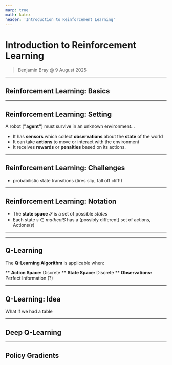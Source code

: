 ```yaml
---
marp: true
math: katex
header: 'Introduction to Reinforcement Learning'
---
```


<style>
section.section  { background-color: #cfe8ff; }
section.kitt     { background-color: #F0E68C; }
section.livecode { background-color: #cdf08c; }
section.question { background-color: #e6e0ff; }
section.optional { background-color: #eeeeee; }
</style>

# Introduction to Reinforcement Learning

> Benjamin Bray @ 9 August 2025

----------
<!-- _class: section -->
<!-- footer: "Reinforcement Learning: Basics" -->

## Reinforcement Learning:  Basics

----------

## Reinforcement Learning:  Setting

A robot (**"agent"**) must survive in an unknown environment...

* It has **sensors** which collect **observations** about the **state** of the world
* It can take **actions** to move or interact with the environment
* It receives **rewards** or **penalties** based on its actions.

----------

## Reinforcement Learning:  Challenges

* probabilistic state transitions (tires slip, fall off cliff!)

----------

## Reinforcement Learning:  Notation

* The **state space** $\mathcal{S}$ is a set of possible _states_
* Each state $s \in mathcal{S}$ has a (possibly different) set of actions, $\mathrm{Actions}(s)$

----------

----------
<!-- _class: section -->
<!-- footer: "Q-Learning" -->

## Q-Learning

The **Q-Learning Algorithm** is applicable when:

** **Action Space:** Discrete
** **State Space:** Discrete
** **Observations:** Perfect Information (?)

----------

## Q-Learning:  Idea

What if we had a table

----------
<!-- _class: section -->
<!-- footer: "Deep Q-Learning" -->

## Deep Q-Learning

----------
<!-- _class:  section -->
<!-- footer: "Policy Gradients" -->

## Policy Gradients
